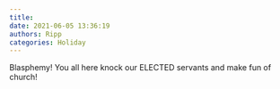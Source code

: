 ```yaml
---
title: 
date: 2021-06-05 13:36:19
authors: Ripp
categories: Holiday
---
```


 Blasphemy!
You all here knock our ELECTED servants and make fun of church!